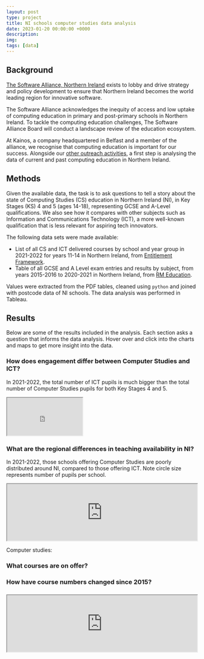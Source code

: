 ```yaml
---
layout: post
type: project
title: NI schools computer studies data analysis
date: 2023-01-20 00:00:00 +0000
description: 
img: 
tags: [data] 
---
```


## Background

[The Software Alliance, Northern Ireland](https://softwarealliancenorthernirelan.godaddysites.com/about) exists to lobby and drive strategy and policy development to ensure that Northern Ireland becomes the world leading region for innovative software.  

The Software Alliance acknowledges the inequity of access and low uptake of computing education in primary and post-primary schools in Northern Ireland. To tackle the computing education challenges, The Software Alliance Board will conduct a landscape review of the education ecosystem.  

At Kainos, a company headquartered in Belfast and a member of the alliance, we recognise that computing education is important for our success. Alongside our [other outreach activities](https://www.kainos.com/insights/news/kainos-tech-outreach-programme-receives-highly-commended-honour-responsible-business-awards), a first step is analysing the data of current and past computing education in Northern Ireland.

## Methods

Given the available data, the task is to ask questions to tell a story about the state of Computing Studies (CS) education in Northern Ireland (NI), in Key Stages (KS) 4 and 5 (ages 14-18), representing GCSE and A-Level qualifications. We also see how it compares with other subjects such as Information and Communications Technology (ICT), a more well-known qualification that is less relevant for aspiring tech innovators.

The following data sets were made available:

- List of all CS and ICT delivered courses by school and year group in 2021-2022 for years 11-14 in Northern Ireland, from [Entitlement Framework](https://www.education-ni.gov.uk/articles/entitlement-framework).
- Table of all GCSE and A Level exam entries and results by subject, from years 2015-2016 to 2020-2021 in Northern Ireland, from [RM Education](https://www.rm.com/).

Values were extracted from the PDF tables, cleaned using `python` and joined with postcode data of NI schools. The data analysis was performed in Tableau.

## Results

Below are some of the results included in the analysis. Each section asks a question that informs the data analysis. Hover over and click into the charts and maps to get more insight into the data.

### How does engagement differ between Computer Studies and ICT?

In 2021-2022, the total number of ICT pupils is much bigger than the total number of Computer Studies pupils for both Key Stages 4 and 5.

<iframe
  src="https://andrewwango.github.io/assets/html/ni_outreach/Total_Pupils.html"
  style="width:200px;height:100px"
></iframe>

### What are the regional differences in teaching availability in NI?

In 2021-2022, those schools offering Computer Studies are poorly distributed around NI, compared to those offering ICT. Note circle size represents number of pupils per school.

<iframe
  src="https://andrewwango.github.io/assets/html/ni_outreach/Maps.html"
  style="width:100%;"
></iframe>

Computer studies:


### What courses are on offer?


### How have course numbers changed since 2015?



### 


<iframe
  src="https://andrewwango.github.io/assets/html/ni_outreach/Map_ICT.html"
  style="width:100%;"
></iframe>